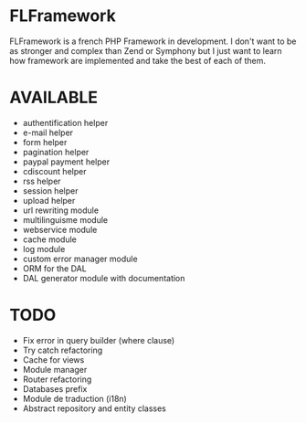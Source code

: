 FLFramework
===========

FLFramework is a french PHP Framework in development.
I don't want to be as stronger and complex than Zend or Symphony but I just want to learn how framework are implemented and take the best of each of them.

AVAILABLE
==========

- authentification helper
- e-mail helper
- form helper
- pagination helper
- paypal payment helper
- cdiscount helper
- rss helper
- session helper
- upload helper
- url rewriting module
- multilinguisme module
- webservice module
- cache module
- log module
- custom error manager module
- ORM for the DAL
- DAL generator module with documentation

TODO
===========

- Fix error in query builder (where clause)
- Try catch refactoring
- Cache for views
- Module manager
- Router refactoring
- Databases prefix
- Module de traduction (i18n)
- Abstract repository and entity classes